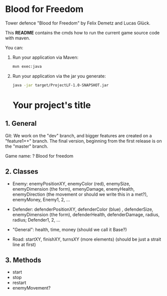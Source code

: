 # Blood for Freedom

Tower defence "Blood for Freedom" by Felix Demetz and Lucas Glück.

This **README** contains the cmds how to run the current game source code with maven.

You can:
1. Run your application via Maven:
   ```bash
   mvn exec:java
   ```
2. Run your application via the jar you generate:
   ```bash
   java -jar target/ProjectLF-1.0-SNAPSHOT.jar
   ```

   <!-- The cmd mvn exec:exec does not execute:
   Failed to execute goal org.codehaus.mojo:exec-maven-plugin:1.1:exec (default-cli) on project ProjectLF: The parameters 'executable' for goal org.codehaus.mojo:exec-maven-plugin:1.1:exec are missing or invalid 
   
   The code can no create a proper .jar file if there is JavaFX code -->
   # Your project's title

## 1. General

Git:
We work on the "dev" branch, and bigger features are created on a "feature1++" branch.
The final version, beginning from the first release is on the "master" branch.

Game name: ? Blood for freedom


## 2. Classes

- Enemy: enemyPositionXY, enemyColor (red), enemySize, enemyDimension (the form), emenyDamage, enemyHealth,
enemyDirection (the movement or should we write this in a met?), enemyMoney,
Enemy1, 2, ...

- Defender: defenderPositionXY, defenderColor (blue) , defenderSize, enemyDimension (the form), defenderHealth, defenderDamage,
radius, radius;
Defender1, 2, ...

- "General": health, time, money
(should we call it Base?)

- Road: startXY, finishXY, turnsXY (more elements)
(should be just a strait line at first)


## 3. Methods

- start
- stop
- restart
- enemyMovement?


